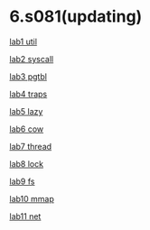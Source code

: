 # 6.s081(updating)

[lab1 util](https://github.com/bleem-cai/6.s081/tree/util)

[lab2 syscall](https://github.com/bleem-cai/6.s081/tree/syscall)

[lab3 pgtbl](https://github.com/bleem-cai/6.s081_2020/tree/pgtbl)

[lab4 traps](https://github.com/bleem-cai/6.s081_2020/tree/traps)

[lab5 lazy](https://github.com/bleem-cai/6.s081_2020/tree/lazy)

[lab6 cow](https://github.com/bleem-cai/6.s081_2020/tree/cow)

[lab7 thread](https://github.com/bleem-cai/6.s081_2020/tree/thread)

[lab8 lock]()

[lab9 fs]()

[lab10 mmap]()

[lab11 net]()
